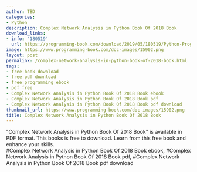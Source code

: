 ```yaml
---
author: TBD
categories:
- Python
description: Complex Network Analysis in Python Book Of 2018 Book
download_links:
- info: '180519'
  url: https://programming-book.com/download/2019/05/180519/Python-Programming123uo00es0141.pdf
image: https://www.programming-book.com/doc-images/15902.png
layout: post
permalink: /complex-network-analysis-in-python-book-of-2018-book.html
tags:
- free book download
- free pdf download
- free programming ebook
- pdf free
- Complex Network Analysis in Python Book Of 2018 Book ebook
- Complex Network Analysis in Python Book Of 2018 Book pdf
- Complex Network Analysis in Python Book Of 2018 Book pdf download
thumbnail_url: https://www.programming-book.com/doc-images/15902.png
title: Complex Network Analysis in Python Book Of 2018 Book
---
```


 
<div class="item-desc text-justify">
  "Complex Network Analysis in Python Book Of 2018 Book" is available in PDF format. This books is free to download. Learn from this free book and enhance your skills.
  <br>
  #Complex Network Analysis in Python Book Of 2018 Book ebook, #Complex Network Analysis in Python Book Of 2018 Book pdf, #Complex Network Analysis in Python Book Of 2018 Book pdf download
</div>
